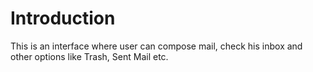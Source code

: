 # Introduction

This is an interface where user can compose mail, check his inbox and other options like Trash, Sent Mail etc.
